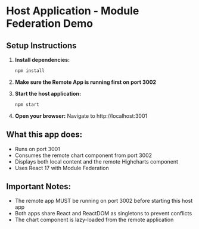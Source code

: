 # Host Application - Module Federation Demo

## Setup Instructions

1. **Install dependencies:**
   ```bash
   npm install
   ```

2. **Make sure the Remote App is running first on port 3002**

3. **Start the host application:**
   ```bash
   npm start
   ```

4. **Open your browser:**
   Navigate to http://localhost:3001

## What this app does:

- Runs on port 3001
- Consumes the remote chart component from port 3002
- Displays both local content and the remote Highcharts component
- Uses React 17 with Module Federation

## Important Notes:

- The remote app MUST be running on port 3002 before starting this host app
- Both apps share React and ReactDOM as singletons to prevent conflicts
- The chart component is lazy-loaded from the remote application
